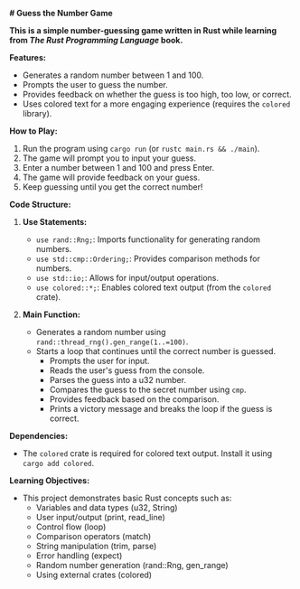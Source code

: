 **# Guess the Number Game**

**This is a simple number-guessing game written in Rust while learning from *The Rust Programming Language* book.**

**Features:**

* Generates a random number between 1 and 100.
* Prompts the user to guess the number.
* Provides feedback on whether the guess is too high, too low, or correct.
* Uses colored text for a more engaging experience (requires the `colored` library).

**How to Play:**

1. Run the program using `cargo run` (or `rustc main.rs && ./main`).
2. The game will prompt you to input your guess.
3. Enter a number between 1 and 100 and press Enter.
4. The game will provide feedback on your guess.
5. Keep guessing until you get the correct number!

**Code Structure:**

1. **Use Statements:**
   - `use rand::Rng;`: Imports functionality for generating random numbers.
   - `use std::cmp::Ordering;`: Provides comparison methods for numbers.
   - `use std::io;`: Allows for input/output operations.
   - `use colored::*;`: Enables colored text output (from the `colored` crate).

2. **Main Function:**
   - Generates a random number using `rand::thread_rng().gen_range(1..=100)`.
   - Starts a loop that continues until the correct number is guessed.
     - Prompts the user for input.
     - Reads the user's guess from the console.
     - Parses the guess into a u32 number.
     - Compares the guess to the secret number using `cmp`.
     - Provides feedback based on the comparison.
     - Prints a victory message and breaks the loop if the guess is correct.

**Dependencies:**

* The `colored` crate is required for colored text output. Install it using `cargo add colored`.

**Learning Objectives:**

- This project demonstrates basic Rust concepts such as:
    - Variables and data types (u32, String)
    - User input/output (print, read_line)
    - Control flow (loop)
    - Comparison operators (match)
    - String manipulation (trim, parse)
    - Error handling (expect)
    - Random number generation (rand::Rng, gen_range)
    - Using external crates (colored)
